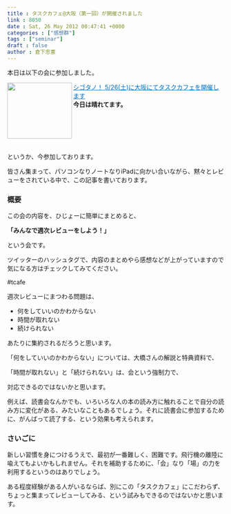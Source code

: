 ```yaml
---
title : タスクカフェ@大阪（第一回）が開催されました
link : 8050
date : Sat, 26 May 2012 00:47:41 +0000
categories : ["感想群"]
tags : ["seminar"]
draft : false
author : 倉下忠憲
---
```


本日は以下の会に参加しました。

<a href="http://cyblog.jp/modules/weblogs/9792" target="_blank"><img class="alignleft" align="left" border="0" src="http://capture.heartrails.com/150x130/shadow?http://cyblog.jp/modules/weblogs/9792" alt="" width="150" height="130" /></a><a style="color:#0070C5;" href="http://cyblog.jp/modules/weblogs/9792" target="_blank">シゴタノ！ 5/26(土)に大阪にてタスクカフェを開催します</a><a href="http://b.hatena.ne.jp/entry/http://cyblog.jp/modules/weblogs/9792" target="_blank"><img border="0" src="http://b.hatena.ne.jp/entry/image/http://cyblog.jp/modules/weblogs/9792" alt="" /></a><br><strong>今日は晴れてます。</strong><br style="clear:both;" /><br>

というか、今参加しております。

皆さん集まって、パソコンなりノートなりiPadに向かい合いながら、黙々とレビューをされている中で、この記事を書いております。

<h3>概要</h3>
この会の内容を、ひじょーに簡単にまとめると、

<strong>「みんなで週次レビューをしよう！」</strong>

という会です。

ツイッターのハッシュタグで、内容のまとめやら感想などが上がっていますので気になる方はチェックしてみてください。

#tcafe

週次レビューにまつわる問題は、

<ul>
	<li>何をしていいのかわからない</li>
	<li>時間が取れない</li>
	<li>続けられない</li>
</ul>



あたりに集約されるだろうと思います。

「何をしていいのかわからない」については、大橋さんの解説と特典資料で、

「時間が取れない」と「続けられない」は、会という強制力で、

対応できるのではないかと思います。

例えば、読書会なんかでも、いろいろな人の本の読み方に触れることで自分の読み方に変化がある、みたいなこともあるでしょう。それに読書会に参加するために、がんばって読了する、という効果も考えられます。

<h3>さいごに</h3>
新しい習慣を身につけるうえで、最初が一番難しく、困難です。飛行機の離陸に喩えてもよいかもしれません。それを補助するために、「会」なり「場」の力を利用するというのはありでしょう。

ある程度経験がある人がいるならば、別にこの「タスクカフェ」にこだわらず、ちょっと集まってレビューしてみる、という試みもできるのではないかと思います。
